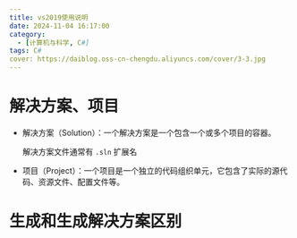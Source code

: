 ```yaml
---
title: vs2019使用说明
date: 2024-11-04 16:17:00
category:
  - [计算机与科学, C#]
tags: C#
cover: https://daiblog.oss-cn-chengdu.aliyuncs.com/cover/3-3.jpg
---
```


# 解决方案、项目

- 解决方案（Solution）：一个解决方案是一个包含一个或多个项目的容器。

  解决方案文件通常有 `.sln` 扩展名

- 项目（Project）：一个项目是一个独立的代码组织单元，它包含了实际的源代码、资源文件、配置文件等。

# 生成和生成解决方案区别
